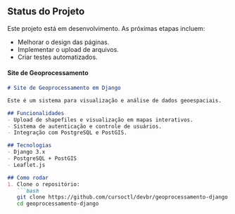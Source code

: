 ## Status do Projeto
Este projeto está em desenvolvimento. As próximas etapas incluem:
- Melhorar o design das páginas.
- Implementar o upload de arquivos.
- Criar testes automatizados.

#### **Site de Geoprocessamento**
```markdown
# Site de Geoprocessamento em Django

Este é um sistema para visualização e análise de dados geoespaciais.

## Funcionalidades
- Upload de shapefiles e visualização em mapas interativos.
- Sistema de autenticação e controle de usuários.
- Integração com PostgreSQL e PostGIS.

## Tecnologias
- Django 3.x
- PostgreSQL + PostGIS
- Leaflet.js

## Como rodar
1. Clone o repositório:
   ```bash
   git clone https://github.com/cursoctl/devbr/geoprocessamento-django.git
   cd geoprocessamento-django
